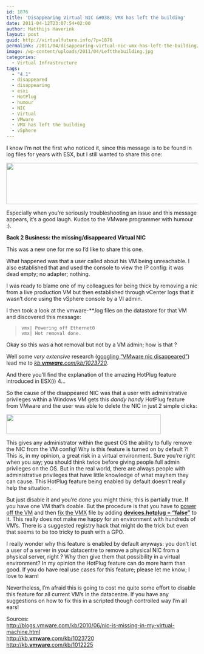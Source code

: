 ```yaml
---
id: 1876
title: 'Disappearing Virtual NIC &#038; VMX has left the building'
date: 2011-04-12T23:07:54+02:00
author: Matthijs Haverink
layout: post
guid: http://virtualfuture.info/?p=1876
permalink: /2011/04/disappearing-virtual-nic-vmx-has-left-the-building/
image: /wp-content/uploads/2011/04/Leftthebuilding.jpg
categories:
  - Virtual Infrastructure
tags:
  - "4.1"
  - disappeared
  - disappearing
  - esxi
  - HotPlug
  - humour
  - NIC
  - Virtual
  - VMware
  - VMX has left the building
  - vSphere
---
```

**I** know I&#8217;m not the first who noticed it, since this message is to be found in log files for years with ESX, but I still wanted to share this one:

[<img class="aligncenter size-full wp-image-1882" title="VMX has left the building" src="https://svenhuisman.com/wp-content/uploads/2011/04/VMXhasLeftTheBuilding.jpg" alt="" width="510" height="109" srcset="https://svenhuisman.com/wp-content/uploads/2011/04/VMXhasLeftTheBuilding.jpg 510w, https://svenhuisman.com/wp-content/uploads/2011/04/VMXhasLeftTheBuilding-350x74.jpg 350w" sizes="(max-width: 510px) 100vw, 510px" />](https://svenhuisman.com/wp-content/uploads/2011/04/VMXhasLeftTheBuilding.jpg)

Especially when you&#8217;re seriously troubleshooting an issue and this message appears, it&#8217;s a good laugh. Kudos to the VMware programmer with humour :).

**Back 2 Business: the missing/disappeared Virtual NIC**  
<!--more-->

This was a new one for me so I&#8217;d like to share this one.

What happened was that a user called about his VM being unreachable. I also established that and used the console to view the IP config: it was dead empty; no adapter; nothing.

I was ready to blame one of my colleagues for being thick by removing a nic from a live production VM but then established through vCenter logs that it wasn&#8217;t done using the vSphere console by a VI admin.

I then took a look at the vmware-**.log files on the datastore for that VM and discovered this message:

> `vmx| Powering off Ethernet0`  
> `vmx| Hot removal done.`

Okay so this was a hot removal but not by a VM admin; how is that ?

Well some _very extensive_ research (<a href="http://www.google.nl/search?q=vmware+nic+disappeared" target="_blank">googling &#8220;VMware nic disappeared&#8221;</a>) lead me to <cite><a title="http://kb.vmware.com/kb/1023720" href="http://kb.vmware.com/kb/1023720" target="_blank">kb.<strong>vmware</strong>.com/kb/1023720</a></cite><cite>.</cite>

And there you&#8217;ll find the explanation of the amazing HotPlug feature introduced in ESX(i) 4&#8230;

So the cause of the disappeared NIC was that a user with administrative privileges within a Windows VM gets this _dandy handy_ HotPlug feature from VMware and the user was able to delete the NIC in just 2 simple clicks:

[<img class="aligncenter size-full wp-image-1881" title="HotPlug_inguest_E1000_removal" src="https://svenhuisman.com/wp-content/uploads/2011/04/HotPlug_inguest_E1000_removal.png" alt="" width="407" height="52" srcset="https://svenhuisman.com/wp-content/uploads/2011/04/HotPlug_inguest_E1000_removal.png 407w, https://svenhuisman.com/wp-content/uploads/2011/04/HotPlug_inguest_E1000_removal-350x44.png 350w" sizes="(max-width: 407px) 100vw, 407px" />](https://svenhuisman.com/wp-content/uploads/2011/04/HotPlug_inguest_E1000_removal.png)

This gives any administrator within the guest OS the ability to fully remove the NIC from the VM config! Why is this feature is turned on by default ?! This is, in my opinion, a great risk in a virtual environment. Sure you&#8217;re right when you say; you should think twice before giving people full admin privileges on the OS. But in the real world, there are always people with administrative privileges that have little knowledge of what mayhem they can cause. This HotPlug feature being enabled by default doesn&#8217;t really help the situation.

But just disable it and you&#8217;re done you might think; this is partially true. If you have one VM that&#8217;s doable. But the procedure is that you have to <span style="text-decoration: underline;">power off the VM</span> and then <span style="text-decoration: underline;">fix the VMX</span> file by adding **<span style="text-decoration: underline;">devices.hotplug = &#8220;false&#8221;</span>** to it. This really does not make me happy for an environment with hundreds of VM&#8217;s. There is a suggested registry hack that might do the trick but even that seems to be too tricky to push with a GPO.

I really wonder why this feature is enabled by default anyways: you don&#8217;t let a user of a server in your datacentre to remove a physical NIC from a physical server, right ? Why then give them that possibility in a virtual environment? In my opinion the HotPlug feature can do more harm than good. If you do have real use cases for this feature; please let me know; I love to learn!

Nevertheless, I’m afraid this is going to cost me quite some effort to disable this feature for all current VM’s in the datacentre. If you have any suggestions on how to fix this in a scripted though controlled way I’m all ears!

Sources:  
<a title="http://blogs.vmware.com/kb/2010/06/nic-is-missing-in-my-virtual-machine.html" href="http://blogs.vmware.com/kb/2010/06/nic-is-missing-in-my-virtual-machine.html" target="_blank">http://blogs.vmware.com/kb/2010/06/nic-is-missing-in-my-virtual-machine.html</a>  
<a title="http://kb.vmware.com/kb/1023720" href="http://kb.vmware.com/kb/1023720" target="_blank">http://kb.<strong>vmware</strong>.com/kb/1023720<br /> </a> <a title="http://kb.vmware.com/kb/1012225" href="http://kb.vmware.com/kb/1012225" target="_blank">http://kb.<strong>vmware</strong>.com/kb/1012225</a>